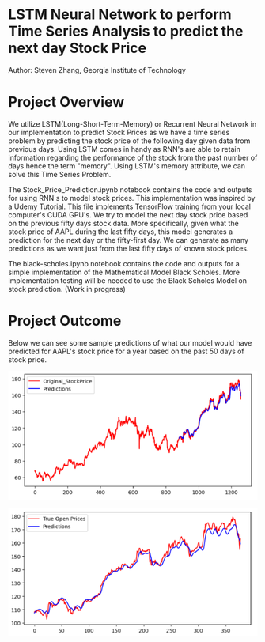 # LSTM Neural Network to perform Time Series Analysis to predict the next day Stock Price

Author: Steven Zhang, Georgia Institute of Technology


# Project Overview
We utilize LSTM(Long-Short-Term-Memory) or Recurrent Neural Network in our implementation to predict Stock Prices as we have a time series problem by predicting the stock price of the following day given data from previous days. Using LSTM comes in handy as RNN's are able to retain information regarding the performance of the stock from the past number of days hence the term "memory". Using LSTM's memory attribute, we can solve this Time Series Problem.

The Stock_Price_Prediction.ipynb notebook contains the code and outputs for using RNN's to model stock prices. This implementation was inspired by a Udemy Tutorial. This file implements TensorFlow training from your local computer's CUDA GPU's. We try to model the next day stock price based on the previous fifty days stock data. More specifically, given what the stock price of AAPL during the last fifty days, this model generates a prediction for the next day or the fifty-first day. We can generate as many predictions as we want just from the last fifty days of known stock prices.

The black-scholes.ipynb notebook contains the code and outputs for a simple implementation of the Mathematical Model Black Scholes. More implementation testing will be needed to use the Black Scholes Model on stock prediction. (Work in progress)

# Project Outcome
Below we can see some sample predictions of what our model would have predicted for AAPL's stock price for a year based on the past 50 days of stock price. 

![LSTM Model Prediction Graph](https://github.com/stevenzhang070302/LSTM-Model-Predicting-Stocks/blob/main/LSTM_Pred_1.png)

![LSTM Model Prediction Graph Zoomed-in](https://github.com/stevenzhang070302/LSTM-Model-Predicting-Stocks/blob/main/LSTM_Pred_2.png)
